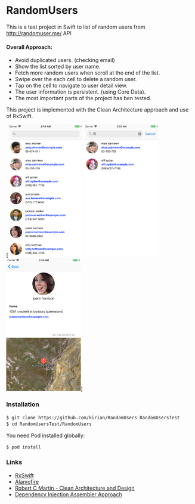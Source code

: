 # RandomUsers
 This is a test project in Swift to list of random users from http://randomuser.me/ API
 
#### Overall Approach:
* Avoid duplicated users. (checking email)
* Show the list sorted by user name.
* Fetch more random users when scroll at the end of the list.
* Swipe over the each cell to delete a random user.
* Tap on the cell to navigate to user detail view.
* The user information is persistent. (using Core Data).
* The most important parts of the project has ben tested.

This project is implemented with the Clean Architecture approach and use of RxSwift.

[<img src="https://github.com/kirian/RandomUsers/blob/master/UserListView.png" width="200" />
<img src="https://github.com/kirian/RandomUsers/blob/master/FilteringUsers.png" width="200" />
<img src="https://github.com/kirian/RandomUsers/blob/master/UserDetailView.png" width="200" />]

### Installation
```sh
$ git clone https://github.com/kirian/RandomUsers RandomUsersTest
$ cd RandomUsersTest/RandomUsers
```
You need Pod installed globally:
```sh
$ pod install
```

### Links
* [RxSwift](https://github.com/ReactiveX/RxSwift)
* [Alamofire](https://github.com/Alamofire/Alamofire)
* [Robert C Martin - Clean Architecture and Design](https://www.youtube.com/watch?v=Nsjsiz2A9mg)
* [Dependency Injection Assembler Approach](https://medium.com/makingtuenti/dependency-injection-in-swift-part-1-236fddad144a)
